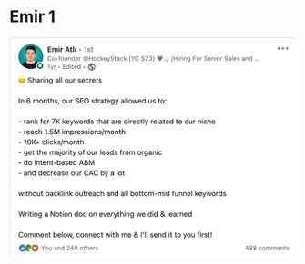 # Emir 1

![-3-Post-Feed-LinkedIn (2).png](Emir%201%20b1d299ecdd914c919eb12c93d15ceeb7/-3-Post-Feed-LinkedIn_(2).png)